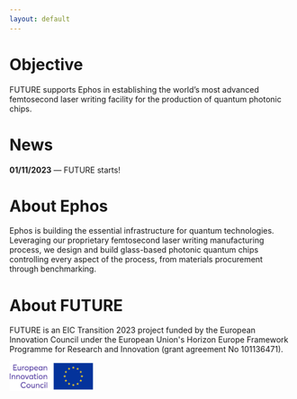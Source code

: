 ```yaml
---
layout: default
---
```


# Objective

FUTURE supports Ephos in establishing the world’s most advanced femtosecond laser writing facility for the production of quantum photonic chips. 

# News

 **01/11/2023** — FUTURE starts!

# About Ephos

Ephos is building the essential infrastructure for quantum technologies. Leveraging our proprietary femtosecond laser writing manufacturing process, we design and build glass-based photonic quantum chips controlling every aspect of the process, from materials procurement through benchmarking. 

# About FUTURE

FUTURE is an EIC Transition 2023 project funded by the European Innovation Council under the European Union's Horizon Europe Framework Programme for Research and Innovation (grant agreement No 101136471).

<img src="assets/img/eic-logo.jpg" alt="EIC" width="30%" height="auto">
